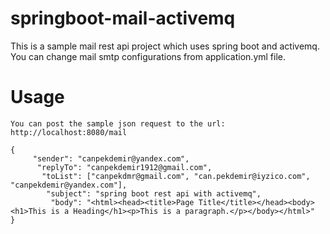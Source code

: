 # springboot-mail-activemq

This is a sample mail rest api project which uses spring boot and activemq.
You can change mail smtp configurations from application.yml file.


# Usage

    You can post the sample json request to the url: http://localhost:8080/mail

    {
	     "sender": "canpekdemir@yandex.com",
	      "replyTo": "canpekdemir1912@gmail.com",
	       "toList": ["canpekdmr@gmail.com", "can.pekdemir@iyzico.com", "canpekdemir@yandex.com"],
	        "subject": "spring boot rest api with activemq",
	         "body": "<html><head><title>Page Title</title></head><body><h1>This is a Heading</h1><p>This is a paragraph.</p></body></html>"
    }        

